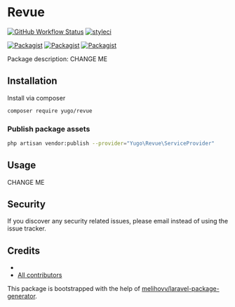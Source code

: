 # Revue

[![GitHub Workflow Status](https://github.com/yugo/revue/workflows/Run%20tests/badge.svg)](https://github.com/yugo/revue/actions)
[![styleci](https://styleci.io/repos/CHANGEME/shield)](https://styleci.io/repos/CHANGEME)

[![Packagist](https://img.shields.io/packagist/v/yugo/revue.svg)](https://packagist.org/packages/yugo/revue)
[![Packagist](https://poser.pugx.org/yugo/revue/d/total.svg)](https://packagist.org/packages/yugo/revue)
[![Packagist](https://img.shields.io/packagist/l/yugo/revue.svg)](https://packagist.org/packages/yugo/revue)

Package description: CHANGE ME

## Installation

Install via composer
```bash
composer require yugo/revue
```

### Publish package assets

```bash
php artisan vendor:publish --provider="Yugo\Revue\ServiceProvider"
```

## Usage

CHANGE ME

## Security

If you discover any security related issues, please email 
instead of using the issue tracker.

## Credits

- [](https://github.com/yugo/revue)
- [All contributors](https://github.com/yugo/revue/graphs/contributors)

This package is bootstrapped with the help of
[melihovv/laravel-package-generator](https://github.com/melihovv/laravel-package-generator).
